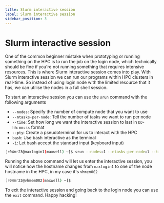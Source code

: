 ```yaml
---
title: Slurm interactive session
label: Slurm interactive session
sidebar_position: 3
---
```


# Slurm interactive session

One of the common beginner mistake when prototyping or running something on the HPC is to run the job on the login node, which technically should be fine if you're not running something that requires intensive resources. This is where Slurm interactive session comes into play. With Slurm interactive session we can run our programs within HPC clusters in real-time. So instead of using login node with the limited resource that it has, we can utilise the nodes in a full shell session.

To start an interactive session you can use the `srun` command with the following arguments
- `--nodes`: Specify the number of compute node that you want to use
- `--ntasks-per-node`: Tell the number of tasks we want to run per node
- `--time`: Set how long we want the interactive session to last in `DD-hh:mm:ss` format
- `--pty`: Create a pseudoterminal for us to interact with the HPC
- `bash`: Use bash interactive as the terminal
- `-i`: Let bash accept the standard input (keyboard input)

```bash
[r04mr23@maxlogin1(maxwell) ~]$ srun --nodes=1 --ntasks-per-node=1 --time=01:00:00 --pty bash -i
```

Running the above command will let us enter the interactive session, you will notice how the hostname changes from `maxlogin1` to one of the node hostname in the HPC, in my case it's `vhmem002`

```bash
[r04mr23@vhmem002(maxwell) ~]$
```

To exit the interactive session and going back to the login node you can use the `exit` command. Happy hacking!

